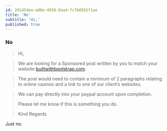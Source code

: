 ```yaml
---
id: 291d54ea-a08e-4958-8aa4-fc7b0581f1ae
title: 'No'
subtitle: 'Hi,'
published: true
---
```




### No

> Hi,

> We are looking for a Sponsored post written by you to match your website [builtwithbootstrap.com](http://builtwithbootstrap.com/).

> The post would need to contain a minimum of 2 paragraphs relating to online casinos and a link to one of our client’s websites.

> We can pay directly into your paypal account upon completion.

> Please let me know if this is something you do.

> Kind Regards

Just no.


